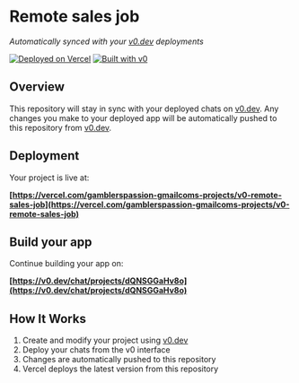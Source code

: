 # Remote sales job

*Automatically synced with your [v0.dev](https://v0.dev) deployments*

[![Deployed on Vercel](https://img.shields.io/badge/Deployed%20on-Vercel-black?style=for-the-badge&logo=vercel)](https://vercel.com/gamblerspassion-gmailcoms-projects/v0-remote-sales-job)
[![Built with v0](https://img.shields.io/badge/Built%20with-v0.dev-black?style=for-the-badge)](https://v0.dev/chat/projects/dQNSGGaHv8o)

## Overview

This repository will stay in sync with your deployed chats on [v0.dev](https://v0.dev).
Any changes you make to your deployed app will be automatically pushed to this repository from [v0.dev](https://v0.dev).

## Deployment

Your project is live at:

**[https://vercel.com/gamblerspassion-gmailcoms-projects/v0-remote-sales-job](https://vercel.com/gamblerspassion-gmailcoms-projects/v0-remote-sales-job)**

## Build your app

Continue building your app on:

**[https://v0.dev/chat/projects/dQNSGGaHv8o](https://v0.dev/chat/projects/dQNSGGaHv8o)**

## How It Works

1. Create and modify your project using [v0.dev](https://v0.dev)
2. Deploy your chats from the v0 interface
3. Changes are automatically pushed to this repository
4. Vercel deploys the latest version from this repository